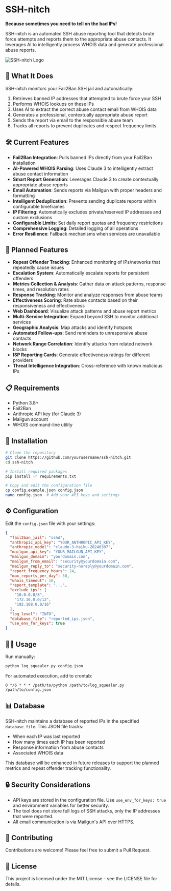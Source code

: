 # SSH-nitch

**Because sometimes you need to tell on the bad IPs!**

SSH-nitch is an automated SSH abuse reporting tool that detects brute force attempts and reports them to the appropriate abuse contacts. It leverages AI to intelligently process WHOIS data and generate professional abuse reports.

![SSH-nitch Logo](https://via.placeholder.com/400x150?text=SSH-nitch)

## 🚨 What It Does

SSH-nitch monitors your Fail2Ban SSH jail and automatically:

1. Retrieves banned IP addresses that attempted to brute force your SSH
2. Performs WHOIS lookups on these IPs
3. Uses AI to extract the correct abuse contact email from WHOIS data
4. Generates a professional, contextually appropriate abuse report
5. Sends the report via email to the responsible abuse team
6. Tracks all reports to prevent duplicates and respect frequency limits

## 🛠️ Current Features

- **Fail2Ban Integration**: Pulls banned IPs directly from your Fail2Ban installation
- **AI-Powered WHOIS Parsing**: Uses Claude 3 to intelligently extract abuse contact information
- **Smart Report Generation**: Leverages Claude 3 to create contextually appropriate abuse reports
- **Email Automation**: Sends reports via Mailgun with proper headers and formatting
- **Intelligent Deduplication**: Prevents sending duplicate reports within configurable timeframes
- **IP Filtering**: Automatically excludes private/reserved IP addresses and custom exclusions
- **Configurable Limits**: Set daily report quotas and frequency restrictions
- **Comprehensive Logging**: Detailed logging of all operations
- **Error Resilience**: Fallback mechanisms when services are unavailable

## 🔮 Planned Features

- **Repeat Offender Tracking**: Enhanced monitoring of IPs/networks that repeatedly cause issues
- **Escalation System**: Automatically escalate reports for persistent offenders
- **Metrics Collection & Analysis**: Gather data on attack patterns, response times, and resolution rates
- **Response Tracking**: Monitor and analyze responses from abuse teams
- **Effectiveness Scoring**: Rate abuse contacts based on their responsiveness and effectiveness
- **Web Dashboard**: Visualize attack patterns and abuse report metrics
- **Multi-Service Integration**: Expand beyond SSH to monitor additional services
- **Geographic Analysis**: Map attacks and identify hotspots
- **Automated Follow-ups**: Send reminders to unresponsive abuse contacts
- **Network Range Correlation**: Identify attacks from related network blocks
- **ISP Reporting Cards**: Generate effectiveness ratings for different providers
- **Threat Intelligence Integration**: Cross-reference with known malicious IPs

## 📋 Requirements

- Python 3.8+
- Fail2Ban
- Anthropic API key (for Claude 3)
- Mailgun account
- WHOIS command-line utility

## 🚀 Installation

```bash
# Clone the repository
git clone https://github.com/yourusername/ssh-nitch.git
cd ssh-nitch

# Install required packages
pip install -r requirements.txt

# Copy and edit the configuration file
cp config.example.json config.json
nano config.json  # Add your API keys and settings
```

## ⚙️ Configuration

Edit the `config.json` file with your settings:

```json
{
  "fail2ban_jail": "sshd",
  "anthropic_api_key": "YOUR_ANTHROPIC_API_KEY",
  "anthropic_model": "claude-3-haiku-20240307",
  "mailgun_api_key": "YOUR_MAILGUN_API_KEY",
  "mailgun_domain": "yourdomain.com",
  "mailgun_from_email": "security@yourdomain.com",
  "mailgun_reply_to": "security-noreply@yourdomain.com",
  "report_frequency_hours": 24,
  "max_reports_per_day": 50,
  "whois_timeout": 10,
  "report_template": "...",
  "exclude_ips": [
    "10.0.0.0/8",
    "172.16.0.0/12",
    "192.168.0.0/16"
  ],
  "log_level": "INFO",
  "database_file": "reported_ips.json",
  "use_env_for_keys": true
}
```

## 🏃‍♂️ Usage

Run manually:

```bash
python log_squealer.py config.json
```

For automated execution, add to crontab:

```
0 */6 * * * /path/to/python /path/to/log_squealer.py /path/to/config.json
```

## 📊 Database

SSH-nitch maintains a database of reported IPs in the specified `database_file`. This JSON file tracks:

- When each IP was last reported
- How many times each IP has been reported
- Response information from abuse contacts
- Associated WHOIS data

This database will be enhanced in future releases to support the planned metrics and repeat offender tracking functionality.

## 🔒 Security Considerations

- API keys are stored in the configuration file. Use `use_env_for_keys: true` and environment variables for better security.
- The tool does not store full logs of SSH attacks, only the IP addresses that were reported.
- All email communication is via Mailgun's API over HTTPS.

## 🤝 Contributing

Contributions are welcome! Please feel free to submit a Pull Request.

## 📜 License

This project is licensed under the MIT License - see the LICENSE file for details.
